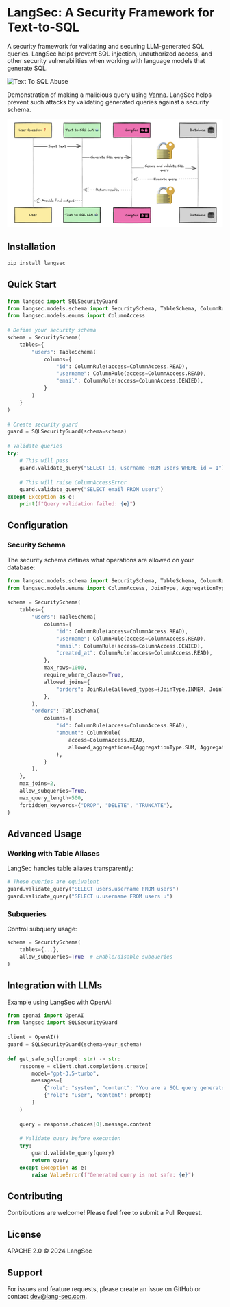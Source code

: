 # LangSec: A Security Framework for Text-to-SQL
A security framework for validating and securing LLM-generated SQL queries. LangSec helps prevent SQL injection, unauthorized access, and other security vulnerabilities when working with language models that generate SQL.

![Text To SQL Abuse](assets/langsecgif.gif)

Demonstration of making a malicious query using [Vanna](https://github.com/vanna-ai/vanna).
LangSec helps prevent such attacks by validating generated queries against a security schema.

![LangSec](assets/image.png)

## Installation

```bash
pip install langsec
```

## Quick Start

```python
from langsec import SQLSecurityGuard
from langsec.models.schema import SecuritySchema, TableSchema, ColumnRule
from langsec.models.enums import ColumnAccess

# Define your security schema
schema = SecuritySchema(
    tables={
        "users": TableSchema(
            columns={
                "id": ColumnRule(access=ColumnAccess.READ),
                "username": ColumnRule(access=ColumnAccess.READ),
                "email": ColumnRule(access=ColumnAccess.DENIED),
            }
        )
    }
)

# Create security guard
guard = SQLSecurityGuard(schema=schema)

# Validate queries
try:
    # This will pass
    guard.validate_query("SELECT id, username FROM users WHERE id = 1")
    
    # This will raise ColumnAccessError
    guard.validate_query("SELECT email FROM users")
except Exception as e:
    print(f"Query validation failed: {e}")
```

## Configuration

### Security Schema

The security schema defines what operations are allowed on your database:

```python
from langsec.models.schema import SecuritySchema, TableSchema, ColumnRule, JoinRule
from langsec.models.enums import ColumnAccess, JoinType, AggregationType

schema = SecuritySchema(
    tables={
        "users": TableSchema(
            columns={
                "id": ColumnRule(access=ColumnAccess.READ),
                "username": ColumnRule(access=ColumnAccess.READ),
                "email": ColumnRule(access=ColumnAccess.DENIED),
                "created_at": ColumnRule(access=ColumnAccess.READ),
            },
            max_rows=1000,
            require_where_clause=True,
            allowed_joins={
                "orders": JoinRule(allowed_types={JoinType.INNER, JoinType.LEFT})
            },
        ),
        "orders": TableSchema(
            columns={
                "id": ColumnRule(access=ColumnAccess.READ),
                "amount": ColumnRule(
                    access=ColumnAccess.READ,
                    allowed_aggregations={AggregationType.SUM, AggregationType.AVG},
                ),
            }
        ),
    },
    max_joins=2,
    allow_subqueries=True,
    max_query_length=500,
    forbidden_keywords={"DROP", "DELETE", "TRUNCATE"},
)
```

## Advanced Usage

### Working with Table Aliases

LangSec handles table aliases transparently:

```python
# These queries are equivalent
guard.validate_query("SELECT users.username FROM users")
guard.validate_query("SELECT u.username FROM users u")
```

### Subqueries

Control subquery usage:

```python
schema = SecuritySchema(
    tables={...},
    allow_subqueries=True  # Enable/disable subqueries
)
```

## Integration with LLMs

Example using LangSec with OpenAI:

```python
from openai import OpenAI
from langsec import SQLSecurityGuard

client = OpenAI()
guard = SQLSecurityGuard(schema=your_schema)

def get_safe_sql(prompt: str) -> str:
    response = client.chat.completions.create(
        model="gpt-3.5-turbo",
        messages=[
            {"role": "system", "content": "You are a SQL query generator."},
            {"role": "user", "content": prompt}
        ]
    )
    
    query = response.choices[0].message.content
    
    # Validate query before execution
    try:
        guard.validate_query(query)
        return query
    except Exception as e:
        raise ValueError(f"Generated query is not safe: {e}")
```

## Contributing

Contributions are welcome! Please feel free to submit a Pull Request.

## License

APACHE 2.0 © 2024 LangSec

## Support

For issues and feature requests, please create an issue on GitHub or contact dev@lang-sec.com.